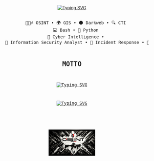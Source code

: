 <div align="center">
<a href="https://git.io/typing-svg"><img src="https://readme-typing-svg.demolab.com?font=Fira+Code&weight=800&size=16&pause=1000&color=F70202&background=47FBFF00&vCenter=true&multiline=true&width=441&height=62&lines=I'm+Emre%2C+an+Intelligence+Analyst+and+Red+Teamer." alt="Typing SVG" /></a>
<br><br>
<pre>
    🕵🏻‍♂️ OSINT • 🌍 GIS • 🌑 Darkweb • 🔍 CTI 
    💻 Bash • 🐍 Python 
    🧠 Cyber Intelligence • 
    🔐 Information Security Analyst • 🚨 Incident Response • 🥷 Red Team • 🛡️ Penetration Test •  

## MOTTO
<a href="https://git.io/typing-svg"><img src="https://readme-typing-svg.demolab.com?font=Fira+Code&weight=800&size=19&pause=1000&color=F70202&background=47FBFF00&vCenter=true&multiline=true&width=441&height=62&lines=%22Searching+for+vulnerabilities+in+machines+is+foolish." alt="Typing SVG" /></a>

<a href="https://git.io/typing-svg"><img src="https://readme-typing-svg.demolab.com?font=Fira+Code&weight=800&size=16&pause=1000&color=F71600&background=47FBFF00&vCenter=true&multiline=true&width=441&height=62&lines=Look+for+vulnerabilities+in+the+deep+desires+of+humans." alt="Typing SVG" /></a>

</pre>
<br><br>
<img src="dadsa.jpeg" alt="sherlock holmes cartoon with a magnifying glass" width="30%" height="30%"/>
<br><br><br>

<br><br>
